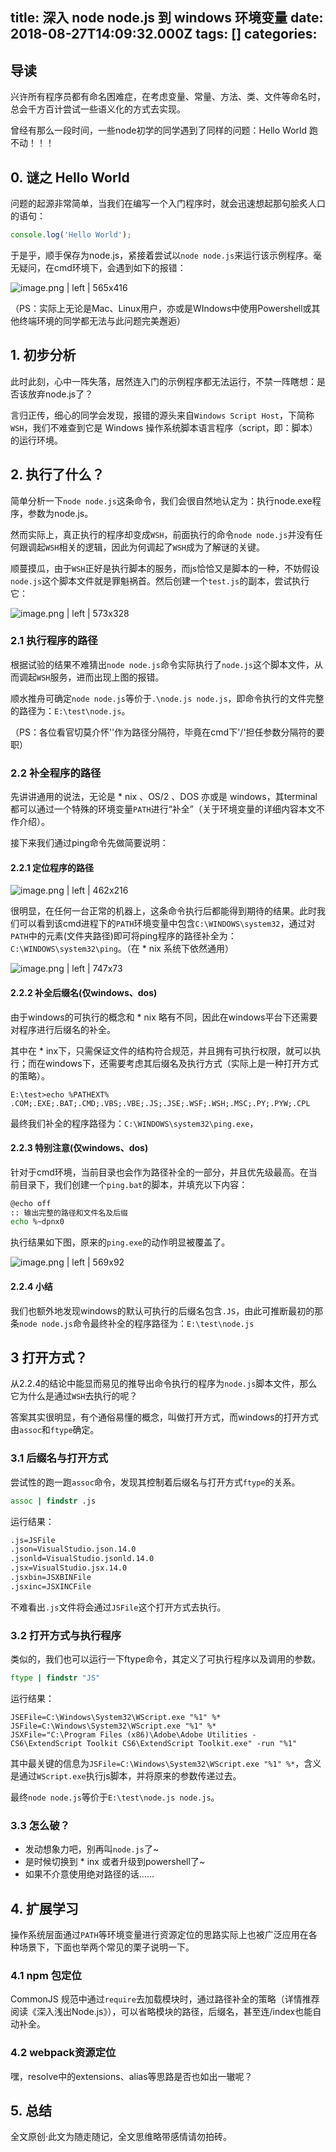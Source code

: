 
title: 深入 node node.js 到 windows 环境变量
date: 2018-08-27T14:09:32.000Z
tags: []
categories: 
---
## <a name="bs4ibp"></a>导读

兴许所有程序员都有命名困难症，在考虑变量、常量、方法、类、文件等命名时，总会千方百计尝试一些语义化的方式去实现。

曾经有那么一段时间，一些node初学的同学遇到了同样的问题：Hello World 跑不动！！！

## <a name="pyovmr"></a>0. 谜之 Hello World

问题的起源非常简单，当我们在编写一个入门程序时，就会迅速想起那句脍炙人口的语句：

```js
console.log('Hello World');
```

于是乎，顺手保存为node.js，紧接着尝试以`node node.js`来运行该示例程序。毫无疑问，在cmd环境下，会遇到如下的报错：

<!-- more -->



![image.png | left | 565x416](https://cdn.yuque.com/yuque/0/2018/png/103147/1530283568108-6e8cae58-4157-416f-a72f-3ab1e987d86d.png "")



（PS：实际上无论是Mac、Linux用户，亦或是WIndows中使用Powershell或其他终端环境的同学都无法与此问题完美邂逅）

## <a name="revyzg"></a>1. 初步分析

此时此刻，心中一阵失落，居然连入门的示例程序都无法运行，不禁一阵瞎想：是否该放弃node.js了？

言归正传，细心的同学会发现，报错的源头来自`Windows Script Host`，下简称`WSH`，我们不难查到它是 Windows 操作系统脚本语言程序（script，即：脚本）的运行环境。

## <a name="cpxapg"></a>2. 执行了什么？

简单分析一下`node node.js`这条命令，我们会很自然地认定为：执行node.exe程序，参数为node.js。

然而实际上，真正执行的程序却变成`WSH`，前面执行的命令`node node.js`并没有任何跟调起`WSH`相关的逻辑，因此为何调起了`WSH`成为了解谜的关键。

顺蔓摸瓜，由于`WSH`正好是执行脚本的服务，而js恰恰又是脚本的一种，不妨假设`node.js`这个脚本文件就是罪魁祸首。然后创建一个`test.js`的副本，尝试执行它：



![image.png | left | 573x328](https://cdn.yuque.com/yuque/0/2018/png/103147/1530283579297-58c3fa0b-a64b-48c6-b48e-2d2d95788c1b.png "")


### <a name="wgicug"></a>2.1 执行程序的路径

根据试验的结果不难猜出`node node.js`命令实际执行了`node.js`这个脚本文件，从而调起`WSH`服务，进而出现上图的报错。

顺水推舟可确定`node node.js`等价于`.\node.js node.js`，即命令执行的文件完整的路径为：`E:\test\node.js`。

（PS：各位看官切莫介怀''作为路径分隔符，毕竟在cmd下'/'担任参数分隔符的要职）

### <a name="lh6byo"></a>2.2 补全程序的路径

先讲讲通用的说法，无论是 \* nix 、OS/2 、DOS 亦或是 windows，其terminal都可以通过一个特殊的环境变量`PATH`进行“补全”（关于环境变量的详细内容本文不作介绍）。

接下来我们通过ping命令先做简要说明：

#### <a name="18wgxt"></a>2.2.1 定位程序的路径



![image.png | left | 462x216](https://cdn.yuque.com/yuque/0/2018/png/103147/1530283587792-4ced2a94-ce79-49de-8ff3-2fc6864b9c1d.png "")


很明显，在任何一台正常的机器上，这条命令执行后都能得到期待的结果。此时我们可以看到该cmd进程下的`PATH`环境变量中包含`C:\WINDOWS\system32`，通过对`PATH`中的元素(文件夹路径)即可将ping程序的路径补全为：`C:\WINDOWS\system32\ping`。（在 \* nix 系统下依然通用）



![image.png | left | 747x73](https://cdn.yuque.com/yuque/0/2018/png/103147/1530283599104-8cb6d3a0-8146-4013-8050-c72dc48774a3.png "")


#### <a name="6803ix"></a>2.2.2 补全后缀名(仅windows、dos)

由于windows的可执行的概念和 \* nix 略有不同，因此在windows平台下还需要对程序进行后缀名的补全。

其中在 \* inx下，只需保证文件的结构符合规范，并且拥有可执行权限，就可以执行；而在windows下，还需要考虑其后缀名及执行方式（实际上是一种打开方式的策略）。

```
E:\test>echo %PATHEXT%
.COM;.EXE;.BAT;.CMD;.VBS;.VBE;.JS;.JSE;.WSF;.WSH;.MSC;.PY;.PYW;.CPL
```

最终我们补全的程序路径为：`C:\WINDOWS\system32\ping.exe`，

#### <a name="gsrbge"></a>2.2.3 特别注意(仅windows、dos)

针对于cmd环境，当前目录也会作为路径补全的一部分，并且优先级最高。在当前目录下，我们创建一个`ping.bat`的脚本，并填充以下内容：

```bash
@echo off
:: 输出完整的路径和文件名及后缀
echo %~dpnx0
```

执行结果如下图，原来的`ping.exe`的动作明显被覆盖了。



![image.png | left | 569x92](https://cdn.yuque.com/yuque/0/2018/png/103147/1530283614729-6819eb33-989b-4506-8bed-b1adbcf1e8fe.png "")


#### <a name="sl0woo"></a>2.2.4 小结

我们也额外地发现windows的默认可执行的后缀名包含`.JS`，由此可推断最初的那条`node node.js`命令最终补全的程序路径为：`E:\test\node.js`

## <a name="gpfwgw"></a>3 打开方式？

从2.2.4的结论中能显而易见的推导出命令执行的程序为`node.js`脚本文件，那么它为什么是通过`WSH`去执行的呢？

答案其实很明显，有个通俗易懂的概念，叫做打开方式，而windows的打开方式由`assoc`和`ftype`确定。

### <a name="s6hrwf"></a>3.1 后缀名与打开方式

尝试性的跑一跑`assoc`命令，发现其控制着后缀名与打开方式`ftype`的关系。

```bat
assoc | findstr .js
```

运行结果：

```bat
.js=JSFile
.json=VisualStudio.json.14.0
.jsonld=VisualStudio.jsonld.14.0
.jsx=VisualStudio.jsx.14.0
.jsxbin=JSXBINFile
.jsxinc=JSXINCFile
```

不难看出`.js`文件将会通过`JSFile`这个打开方式去执行。

### <a name="i9gzih"></a>3.2 打开方式与执行程序

类似的，我们也可以运行一下ftype命令，其定义了可执行程序以及调用的参数。

```bat
ftype | findstr "JS"
```

运行结果：

```
JSEFile=C:\Windows\System32\WScript.exe "%1" %*
JSFile=C:\Windows\System32\WScript.exe "%1" %*
JSXFile="C:\Program Files (x86)\Adobe\Adobe Utilities - CS6\ExtendScript Toolkit CS6\ExtendScript Toolkit.exe" -run "%1"
```

其中最关键的信息为`JSFile=C:\Windows\System32\WScript.exe "%1" %*`，含义是通过`WScript.exe`执行js脚本，并将原来的参数传递过去。

最终`node node.js`等价于`E:\test\node.js node.js`。

### <a name="e1buxd"></a>3.3 怎么破？

* 发动想象力吧，别再叫`node.js`了~
* 是时候切换到 \* inx 或者升级到powershell了~
* 如果不介意使用绝对路径的话……

## <a name="fgo9hh"></a>4. 扩展学习

操作系统层面通过`PATH`等环境变量进行资源定位的思路实际上也被广泛应用在各种场景下，下面也举两个常见的栗子说明一下。

### <a name="lvw4dm"></a>4.1 npm 包定位

CommonJS 规范中通过`require`去加载模块时，通过路径补全的策略（详情推荐阅读《深入浅出Node.js》），可以省略模块的路径，后缀名，甚至连/index也能自动补全。

### <a name="t4egqi"></a>4.2 webpack资源定位

嘿，resolve中的extensions、alias等思路是否也如出一辙呢？

## <a name="fqyqxe"></a>5. 总结

全文原创·此文为随走随记，全文思维略带感情请勿拍砖。

